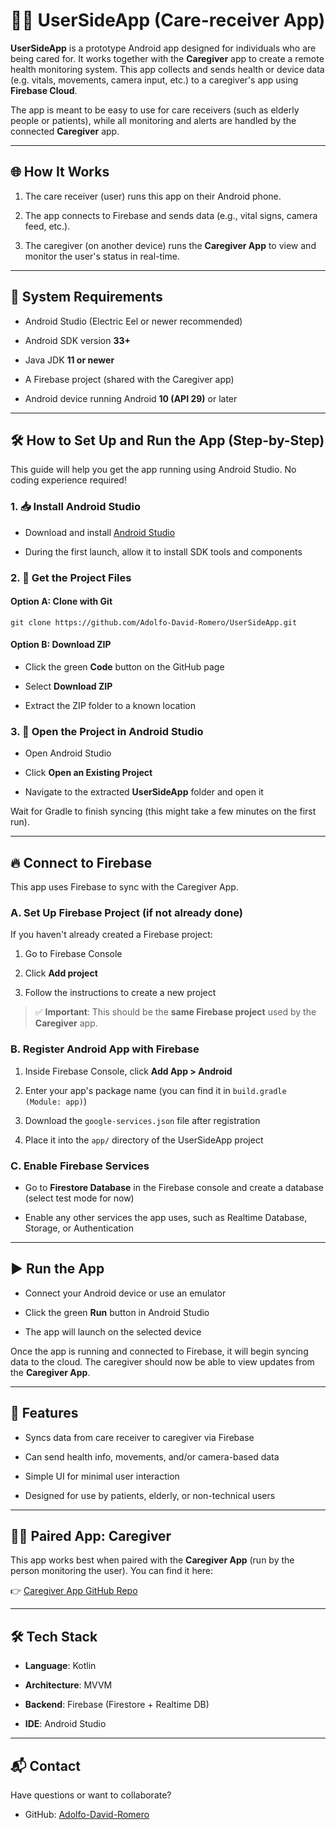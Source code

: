 🧑‍🦼 UserSideApp (Care-receiver App)
=================

**UserSideApp** is a prototype Android app designed for individuals who are being cared for. It works together with the **Caregiver** app to create a remote health monitoring system. This app collects and sends health or device data (e.g. vitals, movements, camera input, etc.) to a caregiver's app using **Firebase Cloud**.

The app is meant to be easy to use for care receivers (such as elderly people or patients), while all monitoring and alerts are handled by the connected **Caregiver** app.

* * * * *

🌐 How It Works
---------------

1.  The care receiver (user) runs this app on their Android phone.

2.  The app connects to Firebase and sends data (e.g., vital signs, camera feed, etc.).

3.  The caregiver (on another device) runs the **Caregiver App** to view and monitor the user's status in real-time.

* * * * *

🧩 System Requirements
----------------------

-   Android Studio (Electric Eel or newer recommended)

-   Android SDK version **33+**

-   Java JDK **11 or newer**

-   A Firebase project (shared with the Caregiver app)

-   Android device running Android **10 (API 29)** or later

* * * * *

🛠️ How to Set Up and Run the App (Step-by-Step)
------------------------------------------------

This guide will help you get the app running using Android Studio. No coding experience required!

### 1\. 📥 Install Android Studio

-   Download and install [Android Studio](https://developer.android.com/studio)

-   During the first launch, allow it to install SDK tools and components

### 2\. 📁 Get the Project Files

#### Option A: Clone with Git

```
git clone https://github.com/Adolfo-David-Romero/UserSideApp.git
```

#### Option B: Download ZIP

-   Click the green **Code** button on the GitHub page

-   Select **Download ZIP**

-   Extract the ZIP folder to a known location

### 3\. 📂 Open the Project in Android Studio

-   Open Android Studio

-   Click **Open an Existing Project**

-   Navigate to the extracted **UserSideApp** folder and open it

Wait for Gradle to finish syncing (this might take a few minutes on the first run).

* * * * *

🔥 Connect to Firebase
----------------------

This app uses Firebase to sync with the Caregiver App.

### A. Set Up Firebase Project (if not already done)

If you haven't already created a Firebase project:

1.  Go to Firebase Console

2.  Click **Add project**

3.  Follow the instructions to create a new project

> ✅ **Important**: This should be the **same Firebase project** used by the **Caregiver** app.

### B. Register Android App with Firebase

1.  Inside Firebase Console, click **Add App > Android**

2.  Enter your app's package name (you can find it in `build.gradle (Module: app)`)

3.  Download the `google-services.json` file after registration

4.  Place it into the `app/` directory of the UserSideApp project

### C. Enable Firebase Services

-   Go to **Firestore Database** in the Firebase console and create a database (select test mode for now)

-   Enable any other services the app uses, such as Realtime Database, Storage, or Authentication

* * * * *

▶️ Run the App
--------------

-   Connect your Android device or use an emulator

-   Click the green **Run** button in Android Studio

-   The app will launch on the selected device

Once the app is running and connected to Firebase, it will begin syncing data to the cloud. The caregiver should now be able to view updates from the **Caregiver App**.

* * * * *

🔄 Features
-----------

-   Syncs data from care receiver to caregiver via Firebase

-   Can send health info, movements, and/or camera-based data

-   Simple UI for minimal user interaction

-   Designed for use by patients, elderly, or non-technical users

* * * * *

🧑‍⚕️ Paired App: Caregiver
---------------------------

This app works best when paired with the **Caregiver App** (run by the person monitoring the user). You can find it here:

👉 [Caregiver App GitHub Repo](https://github.com/Adolfo-David-Romero/Caregiver)

* * * * *

🛠 Tech Stack
-------------

-   **Language**: Kotlin

-   **Architecture**: MVVM

-   **Backend**: Firebase (Firestore + Realtime DB)

-   **IDE**: Android Studio

* * * * *

📬 Contact
----------

Have questions or want to collaborate?

-   GitHub: [Adolfo-David-Romero](https://github.com/Adolfo-David-Romero)
